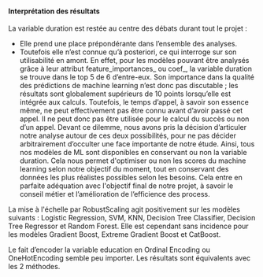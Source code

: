 #### Interprétation des résultats

La variable duration est restée au centre des débats durant tout le projet :
* Elle prend une place prépondérante dans l’ensemble des analyses.
* Toutefois elle n’est connue qu’à posteriori, ce qui interroge sur son utilisabilité en amont.
En effet, pour les modèles pouvant être analysés grâce à leur attribut feature_importances_ ou coef_, la variable duration se trouve dans le top 5 de 6 d’entre-eux.
Son importance dans la qualité des prédictions de machine learning n’est donc pas discutable ; les résultats sont globalement supérieurs de 10 points lorsqu’elle est intégrée aux calculs.
Toutefois, le temps d’appel, à savoir son essence même, ne peut effectivement pas être connu avant d’avoir passé cet appel.
Il ne peut donc pas être utilisée pour le calcul du succès ou non d’un appel.
Devant ce dilemme, nous avons pris la décision d’articuler notre analyse autour de ces deux possibilités, pour ne pas décider arbitrairement d’occulter une face importante de notre étude.
Ainsi, tous nos modèles de ML sont disponibles en conservant ou non la variable duration.
Cela nous permet d'optimiser ou non les scores du machine learning selon notre objectif du moment, tout en conservant des données les plus réalistes possibles selon les besoins. Cela entre en parfaite adéquation avec l'objectif final de notre projet, à savoir le conseil métier et l’amélioration de l’efficience des process.

La mise à l'échelle par RobustScaling agit positivement sur les modèles suivants : Logistic Regression, SVM, KNN, Decision Tree Classifier, Decision Tree Regressor et Random Forest.
Elle est cependant sans incidence pour les modèles Gradient Boost, Extreme Gradient Boost et CatBoost.

Le fait d’encoder la variable education en Ordinal Encoding ou OneHotEncoding semble peu importer. Les résultats sont équivalents avec les 2 méthodes.
